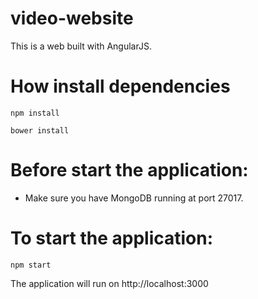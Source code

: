 # video-website
This is a web built with AngularJS.

# How install dependencies
```
npm install
```
```
bower install
```
# Before start the application:
* Make sure you have MongoDB running at port 27017.
# To start the application:
```
npm start
```
The application will run on http://localhost:3000
